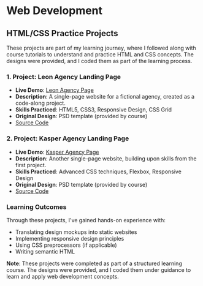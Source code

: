 # Web Development

## HTML/CSS Practice Projects

These projects are part of my learning journey, where I followed along with course tutorials to understand and practice HTML and CSS concepts. The designs were provided, and I coded them as part of the learning process.

### 1. **Project: Leon Agency Landing Page**
   - **Live Demo**: [Leon Agency Page](https://cad0m.github.io/learning/web-development/html-css/leon-single-landing-page)
   - **Description**: A single-page website for a fictional agency, created as a code-along project.
   - **Skills Practiced**: HTML5, CSS3, Responsive Design, CSS Grid
   - **Original Design**: PSD template (provided by course)
   - [Source Code](./web-development/html-css/leon-single-landing-page)

### 2. **Project: Kasper Agency Landing Page**
   - **Live Demo**: [Kasper Agency Page](https://cad0m.github.io/learning/web-development/html-css/Kasper-single-landing-page)
   - **Description**: Another single-page website, building upon skills from the first project.
   - **Skills Practiced**: Advanced CSS techniques, Flexbox, Responsive Design
   - **Original Design**: PSD template (provided by course)
   - [Source Code](./web-development/html-css/Kasper-single-landing-page)

### Learning Outcomes

Through these projects, I've gained hands-on experience with:

- Translating design mockups into static websites
- Implementing responsive design principles
- Using CSS preprocessors (if applicable)
- Writing semantic HTML

**Note**: These projects were completed as part of a structured learning course. The designs were provided, and I coded them under guidance to learn and apply web development concepts.
